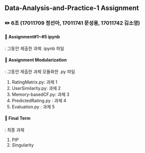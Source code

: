 ## Data-Analysis-and-Practice-1 Assignment
### :pencil2: 6조 (17011709 정선아, 17011741 문성용, 17011742 김소영)

#### :file_folder: Assignment#1~#5 ipynb
: 그동안 제출한 과제 .ipynb 파일

#### :file_folder: Assignment Modularization
: 그동안 제출한 과제 모듈화한 .py 파일
1) RatingMatrix.py: 과제 1
2) UserSimilarity.py: 과제 2
3) Memory-basedCF.py: 과제 3
4) PredictedRating.py : 과제 4
5) Evaluation.py : 과제 5

#### :file_folder: Final Term
: 최종 과제 
1) PIP
2) Singularity